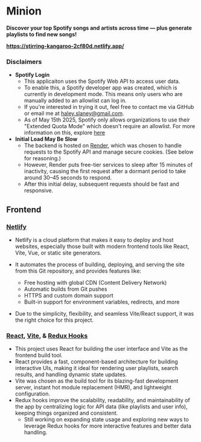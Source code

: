 # Minion
**Discover your top Spotify songs and artists across time — plus generate playlists to find new songs!** 

**https://stirring-kangaroo-2cf80d.netlify.app/**
### Disclaimers

- **Spotify Login**
  - This applicaiton uses the Spotify Web API to access user data.
  - To enable this, a Spotify developer app was created, which is currently in development mode. This means only users who are manually added to an allowlist can log in.
  - If you're interested in trying it out, feel free to contact me via GitHub or email me at haley.slaney@gmail.com.
  - As of May 15th 2025, Spotify only allows organizations to use their "Extended Quota Mode" which doesn't require an allowlist. For more information on this, explore [here](https://developer.spotify.com/documentation/web-api/concepts/quota-modes)
- **Initial Load May Be Slow**
  - The backend is hosted on [Render](https://render.com/), which was chosen to handle requests to the Spotify API and manage secure cookies. (See below for reasoning.)
  - However, Render puts free-tier services to sleep after 15 minutes of inactivity, causing the first request after a dormant period to take around 30–45 seconds to respond.
  - After this initial delay, subsequent requests should be fast and responsive.

## Frontend
### [Netlify](https://www.netlify.com/)
- Netlify is a cloud platform that makes it easy to deploy and host websites, especially those built with modern frontend tools like React, Vite, Vue, or static site generators.
- It automates the process of building, deploying, and serving the site from this Git repository, and provides features like:
  - Free hosting with global CDN (Content Delivery Network)
  - Automatic builds from Git pushes
  - HTTPS and custom domain support
  - Built-in support for environment variables, redirects, and more

- Due to the simplicity, flexibility, and seamless Vite/React support, it was the right choice for this project.
### [React](https://react.dev/), [Vite](https://vite.dev/), & [Redux Hooks](https://react-redux.js.org/api/hooks)
- This project uses React for building the user interface and Vite as the frontend build tool.
- React provides a fast, component-based architecture for building interactive UIs, making it ideal for rendering user playlists, search results, and handling dynamic state updates.
- Vite was chosen as the build tool for its blazing-fast development server, instant hot module replacement (HMR), and lightweight configuration.
- Redux hooks improve the scalability, readability, and maintainability of the app by centralizing logic for API data (like playlists and user info), keeping things organized and consistent.
  - Still working on expanding state usage and exploring new ways to leverage Redux hooks for more interactive features and better data handling.


